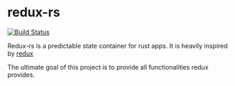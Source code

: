 # redux-rs
[![Build Status](https://travis-ci.org/jeroenvervaeke/redux-rs.svg?branch=master)](https://travis-ci.org/jeroenvervaeke/redux-rs)

Redux-rs is a predictable state container for rust apps.
It is heavily inspired by [redux](https://github.com/reactjs/redux)

The ultimate goal of this project is to provide all functionalities redux provides.
